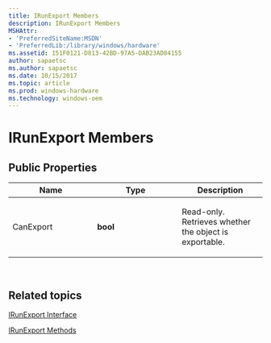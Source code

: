 ```yaml
---
title: IRunExport Members
description: IRunExport Members
MSHAttr:
- 'PreferredSiteName:MSDN'
- 'PreferredLib:/library/windows/hardware'
ms.assetid: 151F0121-D813-42BD-97A5-DAB23AD84155
author: sapaetsc
ms.author: sapaetsc
ms.date: 10/15/2017
ms.topic: article
ms.prod: windows-hardware
ms.technology: windows-oem
---
```


# IRunExport Members


## <span id="Public_Properties"></span><span id="public_properties"></span><span id="PUBLIC_PROPERTIES"></span>Public Properties


<table>
<colgroup>
<col width="33%" />
<col width="33%" />
<col width="33%" />
</colgroup>
<thead>
<tr class="header">
<th>Name</th>
<th>Type</th>
<th>Description</th>
</tr>
</thead>
<tbody>
<tr class="odd">
<td><p>CanExport</p></td>
<td><p><strong>bool</strong></p></td>
<td><p>Read-only. Retrieves whether the object is exportable.</p></td>
</tr>
</tbody>
</table>

 

## <span id="related_topics"></span>Related topics


[IRunExport Interface](irunexport-interface.md)

[IRunExport Methods](irunexport-methods.md)

 

 







